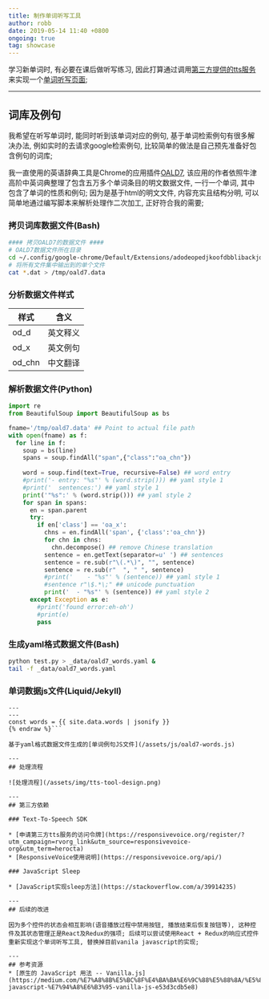 ```yaml
---
title: 制作单词听写工具
author: robb
date: 2019-05-14 11:40 +0800
ongoing: true
tag: showcase
---
```

学习新单词时, 有必要在课后做听写练习, 因此打算通过调用[第三方提供的tts服务](https://responsivevoice.org/)来实现一个[单词听写页面](/00-tts.html);

---
## 词库及例句

我希望在听写单词时, 能同时听到该单词对应的例句, 基于单词检索例句有很多解决办法, 例如实时的去请求google检索例句, 比较简单的做法是自己预先准备好包含例句的词库;

我一直使用的英语辞典工具是Chrome的应用插件[OALD7](https://chrome.google.com/webstore/detail/oald-7-牛津高阶第七版/adodeopedjkoofdbblibackjdklbnepe), 该应用的作者依照牛津高阶中英词典整理了包含五万多个单词条目的明文数据文件, 一行一个单词, 其中包含了单词的性质和例句; 因为是基于html的明文文件, 内容充实且结构分明, 可以简单地通过编写脚本来解析处理作二次加工, 正好符合我的需要;

### 拷贝词库数据文件(Bash)
```bash
#### 拷贝OALD7的数据文件 ####
# OALD7数据文件所在目录
cd ~/.config/google-chrome/Default/Extensions/adodeopedjkoofdbblibackjdklbnepe/2.3.0_0/data 
# 将所有文件集中输出到的单个文件
cat *.dat > /tmp/oald7.data
```
### 分析数据文件样式
<table>
  <thead>
    <tr>
      <th>样式</th>
      <th>含义</th>
    </tr>
  </thead>
  <tbody>
    <tr>
      <td>od_d</td>
      <td>英文释义</td>
    </tr>
    <tr>
      <td>od_x</td>
      <td>英文例句</td>
    </tr>
    <tr>
      <td>od_chn</td>
      <td>中文翻译</td>
    </tr>
  </tbody>
</table>

### 解析数据文件(Python)
```python
import re
from BeautifulSoup import BeautifulSoup as bs

fname='/tmp/oald7.data' ## Point to actual file path
with open(fname) as f:
  for line in f:
    soup = bs(line)
    spans = soup.findAll("span",{"class":"oa_chn"})
    
    word = soup.find(text=True, recursive=False) ## word entry
    #print('- entry: "%s"' % (word.strip())) ## yaml style 1
    #print('  sentences:') ## yaml style 1
    print('"%s":' % (word.strip())) ## yaml style 2
    for span in spans:
      en = span.parent
      try:
        if en['class'] == 'oa_x':
          chns = en.findAll('span', {'class':'oa_chn'})
          for chn in chns:
            chn.decompose() ## remove Chinese translation
          sentence = en.getText(separator=u' ') ## sentences
          sentence = re.sub(r"\(.*\)", "", sentence)
          sentence = re.sub(r"  ", " ", sentence)
          #print('    - "%s"' % (sentence)) ## yaml style 1
          #sentence r"\$.*\;" ## unicode punctuation
          print('  - "%s"' % (sentence)) ## yaml style 2
      except Exception as e:
        #print('found error:eh-oh')
        #print(e)
        pass
```

### 生成yaml格式数据文件(Bash)
```bash
python test.py > _data/oald7_words.yaml &
tail -f _data/oald7_words.yaml
```

### 单词数据js文件(Liquid/Jekyll)
```{% raw %}liquid
---
---
const words = {{ site.data.words | jsonify }}
{% endraw %}```

基于yaml格式数据文件生成的[单词例句JS文件](/assets/js/oald7-words.js)

---
## 处理流程

![处理流程](/assets/img/tts-tool-design.png)

---
## 第三方依赖

### Text-To-Speech SDK

* [申请第三方tts服务的访问令牌](https://responsivevoice.org/register/?utm_campaign=rvorg_link&utm_source=responsivevoice-org&utm_term=herocta)
* [ResponsiveVoice使用说明](https://responsivevoice.org/api/)

### JavaScript Sleep

* [JavaScript实现sleep方法](https://stackoverflow.com/a/39914235)

---
## 后续的改进

因为多个控件的状态会相互影响(语音播放过程中禁用按钮, 播放结束后恢复按钮等), 这种控件及其状态管理正是React及Redux的强项; 后续可以尝试使用React + Redux的响应式控件重新实现这个单词听写工具, 替换掉目前vanila javascript的实现;

---
## 参考资源
* [原生的 JavaScript 用法 -- Vanilla.js](https://medium.com/%E7%A8%8B%E5%BC%8F%E4%BA%BA%E6%9C%88%E5%88%8A/%E5%8E%9F%E7%94%9F%E7%9A%84-javascript-%E7%94%A8%E6%B3%95-vanilla-js-e53d3cdb5e8)
